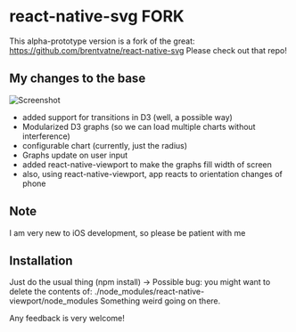 # react-native-svg FORK

This alpha-prototype version is a fork of the great: https://github.com/brentvatne/react-native-svg
Please check out that repo!

## My changes to the base

![Screenshot](https://github.com/chroth7/react-native-svg/blob/master/screenshot.png?raw=true)

- added support for transitions in D3 (well, a possible way)
- Modularized D3 graphs (so we can load multiple charts without interference)
- configurable chart (currently, just the radius)
- Graphs update on user input
- added react-native-viewport to make the graphs fill width of screen
- also, using react-native-viewport, app reacts to orientation changes of phone

## Note
I am very new to iOS development, so please be patient with me

## Installation
Just do the usual thing (npm install)
-> Possible bug: you might want to delete the contents of:
./node_modules/react-native-viewport/node_modules
Something weird going on there.

Any feedback is very welcome!